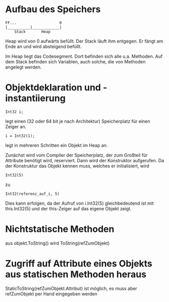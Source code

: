 # Aufbau des Speichers

	FF...					0
	|__________|____________|
		Stack		Heap

Heap wird von 0 aufwärts befüllt.
Der Stack läuft ihm entgegen. Er fängt am Ende an und wird absteigend befüllt.

Im Heap liegt das Codesegment. Dort befinden sich alle u.a. Methoden.
Auf dem Stack befinden sich Variablen, auch solche, die von Methoden
angelegt werden.

# Objektdeklaration und -instantiierung

	Int32 i;

legt einen (32 oder 64 bit je nach Architektur) Speicherplatz für einen Zeiger an.

	i = Int32(1);

legt in mehreren Schritten ein Objekt im Heap an.

Zunächst wird vom Compiler der Speicherplatz, der zum Großteil für Attribute benötigt wird, reserviert. Dann wird der Konstruktor aufgerufen. Da der Konstruktur das Objekt kennen muss, welches er initialisiert, wird

	Int32(5)

zu

	Int32(referenz_auf_i, 5)

Dies kann erfolgen, da der Aufruf von i.Int32(5) gleichbedeutend ist mit this.Int32(5) und der this-Zeiger auf das eigene Objekt zeigt.


# Nichtstatische Methoden

aus objekt.ToString() wird ToString(refZumObjekt)

# Zugriff auf Attribute eines Objekts aus statischen Methoden heraus

StaticToString(refZumObjekt.Attribut) ist möglich, es muss aber refZumObjekt per Hand eingegeben werden 